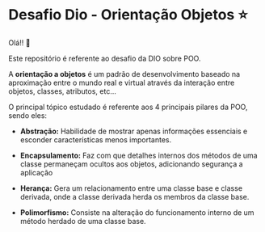 # Desafio Dio - Orientação Objetos :star: 

Olá!! :wave:

Este repositório é referente ao desafio da DIO sobre POO.



A **orientação a objetos** é um padrão de desenvolvimento baseado na aproximação entre o mundo real e virtual através da interação entre objetos, classes, atributos, etc...



O principal tópico estudado é referente aos 4 principais pilares da POO, sendo eles:

- **Abstração:** Habilidade de mostrar apenas informações essenciais e esconder características menos importantes.

- **Encapsulamento:** Faz com que detalhes internos dos métodos de uma classe permaneçam ocultos aos objetos, adicionando segurança a aplicação
- **Herança:** Gera um relacionamento entre uma classe base e classe derivada, onde a classe derivada herda os membros da classe base.
- **Polimorfismo:** Consiste na alteração do funcionamento interno de um método herdado de uma classe base.



